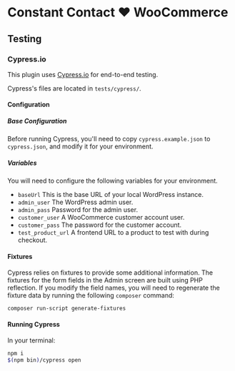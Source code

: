 # Constant Contact ❤️ WooCommerce

## Testing

### Cypress.io

This plugin uses [Cypress.io](https://cypress.io/) for end-to-end testing.

Cypress's files are located in `tests/cypress/`.

#### Configuration

##### Base Configuration

Before running Cypress, you'll need to copy `cypress.example.json` to `cypress.json`,
and modify it for your environment.

##### Variables

You will need to configure the following variables for your environment.

- `baseUrl` This is the base URL of your local WordPress instance.
- `admin_user` The WordPress admin user.
- `admin_pass` Password for the admin user.
- `customer_user` A WooCommerce customer account user.
- `customer_pass` The password for the customer account.
- `test_product_url` A frontend URL to a product to test with during checkout.

#### Fixtures

Cypress relies on fixtures to provide some additional information. The fixtures
for the form fields in the Admin screen are built using PHP reflection. If you 
modify the field names, you will need to regenerate the fixture data by running
the following `composer` command:

```sh
composer run-script generate-fixtures
```

#### Running Cypress

In your terminal:

```sh
npm i
$(npm bin)/cypress open
```
